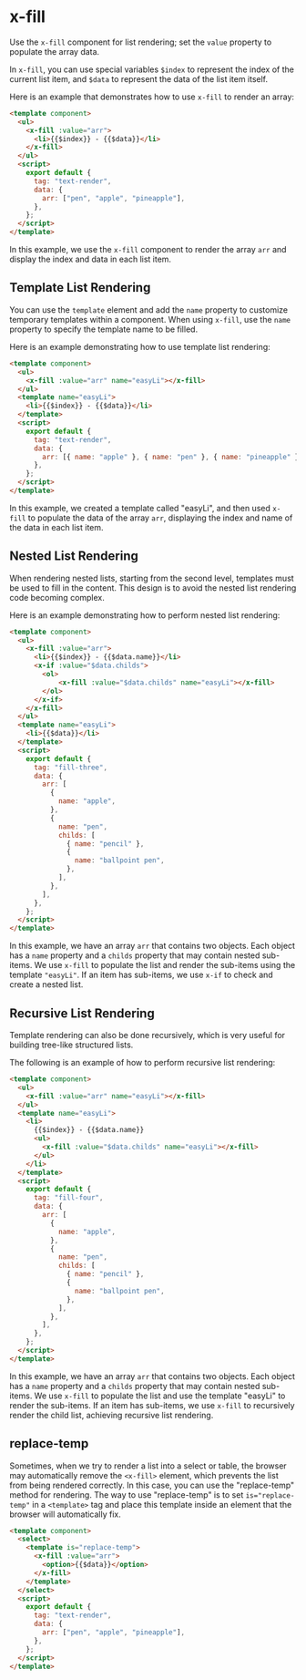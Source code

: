 # x-fill

Use the `x-fill` component for list rendering; set the `value` property to populate the array data.

In `x-fill`, you can use special variables `$index` to represent the index of the current list item, and `$data` to represent the data of the list item itself.

Here is an example that demonstrates how to use `x-fill` to render an array:

<comp-viewer comp-name="text-render">

```html
<template component>
  <ul>
    <x-fill :value="arr">
      <li>{{$index}} - {{$data}}</li>
    </x-fill>
  </ul>
  <script>
    export default {
      tag: "text-render",
      data: {
        arr: ["pen", "apple", "pineapple"],
      },
    };
  </script>
</template>
```

</comp-viewer>

In this example, we use the `x-fill` component to render the array `arr` and display the index and data in each list item.

## Template List Rendering

You can use the `template` element and add the `name` property to customize temporary templates within a component. When using `x-fill`, use the `name` property to specify the template name to be filled.

Here is an example demonstrating how to use template list rendering:

<comp-viewer comp-name="text-render">

```html
<template component>
  <ul>
    <x-fill :value="arr" name="easyLi"></x-fill>
  </ul>
  <template name="easyLi">
    <li>{{$index}} - {{$data}}</li>
  </template>
  <script>
    export default {
      tag: "text-render",
      data: {
        arr: [{ name: "apple" }, { name: "pen" }, { name: "pineapple" }],
      },
    };
  </script>
</template>
```

</comp-viewer>

In this example, we created a template called "easyLi", and then used `x-fill` to populate the data of the array `arr`, displaying the index and name of the data in each list item.

## Nested List Rendering

When rendering nested lists, starting from the second level, templates must be used to fill in the content. This design is to avoid the nested list rendering code becoming complex.

Here is an example demonstrating how to perform nested list rendering:

<comp-viewer comp-name="fill-three">

```html
<template component>
  <ul>
    <x-fill :value="arr">
      <li>{{$index}} - {{$data.name}}</li>
      <x-if :value="$data.childs">
        <ol>
            <x-fill :value="$data.childs" name="easyLi"></x-fill>
        </ol>
      </x-if>
    </x-fill>
  </ul>
  <template name="easyLi">
    <li>{{$data}}</li>
  </template>
  <script>
    export default {
      tag: "fill-three",
      data: {
        arr: [
          {
            name: "apple",
          },
          {
            name: "pen",
            childs: [
              { name: "pencil" },
              {
                name: "ballpoint pen",
              },
            ],
          },
        ],
      },
    };
  </script>
</template>
```

</comp-viewer>

In this example, we have an array `arr` that contains two objects. Each object has a `name` property and a `childs` property that may contain nested sub-items. We use `x-fill` to populate the list and render the sub-items using the template `"easyLi"`. If an item has sub-items, we use `x-if` to check and create a nested list.

## Recursive List Rendering

Template rendering can also be done recursively, which is very useful for building tree-like structured lists.

The following is an example of how to perform recursive list rendering:

<comp-viewer comp-name="fill-four">

```html
<template component>
  <ul>
    <x-fill :value="arr" name="easyLi"></x-fill>
  </ul>
  <template name="easyLi">
    <li>
      {{$index}} - {{$data.name}}
      <ul>
        <x-fill :value="$data.childs" name="easyLi"></x-fill>
      </ul>
    </li>
  </template>
  <script>
    export default {
      tag: "fill-four",
      data: {
        arr: [
          {
            name: "apple",
          },
          {
            name: "pen",
            childs: [
              { name: "pencil" },
              {
                name: "ballpoint pen",
              },
            ],
          },
        ],
      },
    };
  </script>
</template>
```

</comp-viewer>

In this example, we have an array `arr` that contains two objects. Each object has a `name` property and a `childs` property that may contain nested sub-items. We use `x-fill` to populate the list and use the template "easyLi" to render the sub-items. If an item has sub-items, we use `x-fill` to recursively render the child list, achieving recursive list rendering.

## replace-temp

Sometimes, when we try to render a list into a select or table, the browser may automatically remove the `<x-fill>` element, which prevents the list from being rendered correctly. In this case, you can use the "replace-temp" method for rendering. The way to use "replace-temp" is to set `is="replace-temp"` in a `<template>` tag and place this template inside an element that the browser will automatically fix.

<comp-viewer comp-name="text-render">

```html
<template component>
  <select>
    <template is="replace-temp">
      <x-fill :value="arr">
        <option>{{$data}}</option>
      </x-fill>
    </template>
  </select>
  <script>
    export default {
      tag: "text-render",
      data: {
        arr: ["pen", "apple", "pineapple"],
      },
    };
  </script>
</template>
```

</comp-viewer>

